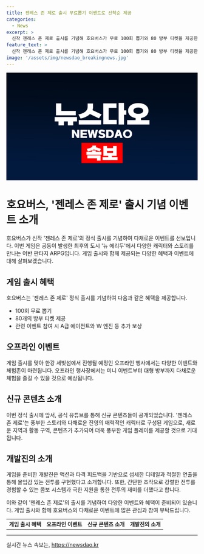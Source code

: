```yaml
---
title: 젠레스 존 제로 출시 무료뽑기 이벤트로 선착순 제공
categories:
  - News
excerpt: >
  신작 젠레스 존 제로 출시를 기념해 호요버스가 무료 100회 뽑기와 80 방부 티켓을 제공한다. 정식 출시를 앞두고 공개된 이 게임은 신규 IP으로, 미지의 재난을 내세워 독특한 콘셉트의 진영과 스토리를 제시한다. 전투에서의 몰입감을 높이기 위해 액션과 타격 피드백을 바탕으로 적절한 연출을 더했으며, 여러 이벤트와 오프라인 행사를 통해 출시를 기념한다. 에이전트와 엔진 등의 보상 뿐만 아니라 관광 가이드와 웹 이벤트, 대형 방부 등으로 다채로운 즐길 거리를 제공할 예정이다.
feature_text: >
  신작 젠레스 존 제로 출시를 기념해 호요버스가 무료 100회 뽑기와 80 방부 티켓을 제공한다. 정식 출시를 앞두고 공개된 이 게임은 신규 IP으로, 미지의 재난을 내세워 독특한 콘셉트의 진영과 스토리를 제시한다. 전투에서의 몰입감을 높이기 위해 액션과 타격 피드백을 바탕으로 적절한 연출을 더했으며, 여러 이벤트와 오프라인 행사를 통해 출시를 기념한다. 에이전트와 엔진 등의 보상 뿐만 아니라 관광 가이드와 웹 이벤트, 대형 방부 등으로 다채로운 즐길 거리를 제공할 예정이다.
image: '/assets/img/newsdao_breakingnews.jpg'
---
```


<p><img src="/assets/img/newsdao_breakingnews.jpg" alt="implanttips 속보" /></p>

<h1>호요버스, '젠레스 존 제로' 출시 기념 이벤트 소개</h1>

<p data-ke-size="size16">호요버스가 신작 '젠레스 존 제로'의 정식 출시를 기념하여 다채로운 이벤트를 선보입니다. 이번 게임은 공동이 발생한 최후의 도시 '뉴 에리두'에서 다양한 캐릭터와 스토리를 만나는 어반 판타지 ARPG입니다. 게임 출시와 함께 제공되는 다양한 혜택과 이벤트에 대해 살펴보겠습니다.</p>

<h2 data-ke-size="size26">게임 출시 혜택</h2>

<p data-ke-size="size16">호요버스는 '젠레스 존 제로' 정식 출시를 기념하여 다음과 같은 혜택을 제공합니다.</p>

<ul>
    <li>100회 무료 뽑기</li>
    <li>80개의 방부 티켓 제공</li>
    <li>관련 이벤트 참여 시 A급 에이전트와 W 엔진 등 추가 보상</li>
</ul>

<h2 data-ke-size="size26">오프라인 이벤트</h2>

<p data-ke-size="size16">게임 출시를 맞아 한강 세빛섬에서 진행될 예정인 오프라인 행사에서는 다양한 이벤트와 체험존이 마련됩니다. 오프라인 행사장에서는 미니 이벤트부터 대형 방부까지 다채로운 체험을 즐길 수 있을 것으로 예상됩니다.</p>

<h2 data-ke-size="size26">신규 콘텐츠 소개</h2>

<p data-ke-size="size16">이번 정식 출시에 앞서, 공식 유튜브를 통해 신규 콘텐츠들이 공개되었습니다. '젠레스 존 제로'는 풍부한 스토리와 다채로운 진영의 매력적인 캐릭터로 구성된 게임으로, 새로운 지역과 활동 구역, 콘텐츠가 추가되어 더욱 풍부한 게임 플레이를 제공할 것으로 기대됩니다.</p>

<h2 data-ke-size="size26">개발진의 소개</h2>

<p data-ke-size="size16">게임을 준비한 개발진은 액션과 타격 피드백을 기반으로 섬세한 디테일과 적절한 연출을 통해 몰입감 있는 전투를 구현했다고 소개합니다. 또한, 간단한 조작으로 강렬한 전투를 경험할 수 있는 콤보 시스템과 극한 지원을 통한 전투의 재미를 더했다고 합니다.</p>

<p data-ke-size="size16">이와 같이 '젠레스 존 제로'의 출시를 기념하여 다양한 이벤트와 혜택이 준비되어 있습니다. 게임 출시와 함께 호요버스의 다채로운 이벤트에 많은 관심과 참여 부탁드립니다.</p>

<table>
    <tr>
        <td style="text-align: center; height: 17px;"><b>게임 출시 혜택</b></td>
        <td style="text-align: center; height: 17px;"><b>오프라인 이벤트</b></td>
        <td style="text-align: center; height: 17px;"><b>신규 콘텐츠 소개</b></td>
        <td style="text-align: center; height: 17px;"><b>개발진의 소개</b></td>
    </tr>
</table>

<p><hr></p>
실시간 뉴스 속보는, <a href="https://newsdao.kr" rel="dofollow">https://newsdao.kr</a>


